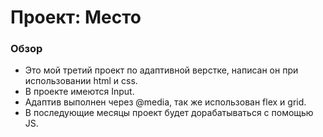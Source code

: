# Проект: Место

### Обзор
* Это мой третий проект по адаптивной верстке, написан он при использовании html и css.
* В проекте имеются Input.
* Адаптив выполнен через @media, так же использован flex и grid.
* В последующие месяцы проект будет дорабатываться с помощью JS.